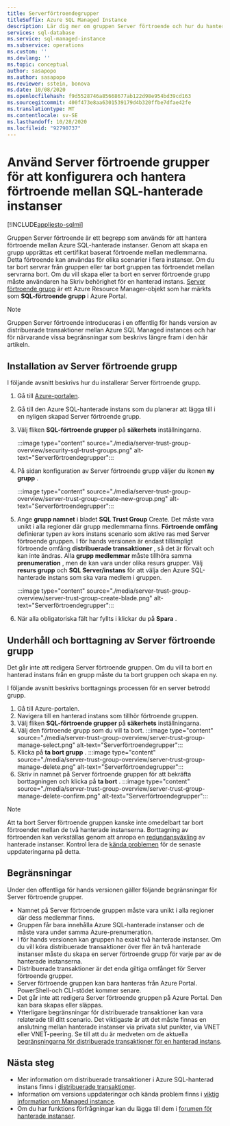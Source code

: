 ```yaml
---
title: Serverförtroendegrupper
titleSuffix: Azure SQL Managed Instance
description: Lär dig mer om gruppen Server förtroende och hur du hanterar förtroende mellan Azure SQL Managed instances.
services: sql-database
ms.service: sql-managed-instance
ms.subservice: operations
ms.custom: ''
ms.devlang: ''
ms.topic: conceptual
author: sasapopo
ms.author: sasapopo
ms.reviewer: sstein, bonova
ms.date: 10/08/2020
ms.openlocfilehash: f9d5528746a85668677ab122d98e954bd39cd163
ms.sourcegitcommit: 400f473e8aa6301539179d4b320ffbe7dfae42fe
ms.translationtype: MT
ms.contentlocale: sv-SE
ms.lasthandoff: 10/28/2020
ms.locfileid: "92790737"
---
```

# <a name="use-server-trust-groups-to-set-up-and-manage-trust-between-sql-managed-instances"></a>Använd Server förtroende grupper för att konfigurera och hantera förtroende mellan SQL-hanterade instanser
[!INCLUDE[appliesto-sqlmi](../includes/appliesto-sqlmi.md)]

Gruppen Server förtroende är ett begrepp som används för att hantera förtroende mellan Azure SQL-hanterade instanser. Genom att skapa en grupp upprättas ett certifikat baserat förtroende mellan medlemmarna. Detta förtroende kan användas för olika scenarier i flera instanser. Om du tar bort servrar från gruppen eller tar bort gruppen tas förtroendet mellan servrarna bort. Om du vill skapa eller ta bort en server förtroende grupp måste användaren ha Skriv behörighet för en hanterad instans.
[Server förtroende grupp](/azure/templates/microsoft.sql/allversions) är ett Azure Resource Manager-objekt som har märkts som **SQL-förtroende grupp** i Azure Portal.

> [!NOTE]
> Gruppen Server förtroende introduceras i en offentlig för hands version av distribuerade transaktioner mellan Azure SQL Managed instances och har för närvarande vissa begränsningar som beskrivs längre fram i den här artikeln.

## <a name="server-trust-group-setup"></a>Installation av Server förtroende grupp

I följande avsnitt beskrivs hur du installerar Server förtroende grupp.

1. Gå till [Azure-portalen](https://portal.azure.com/).

2. Gå till den Azure SQL-hanterade instans som du planerar att lägga till i en nyligen skapad Server förtroende grupp.

3. Välj fliken **SQL-förtroende grupper** på **säkerhets** inställningarna.

   :::image type="content" source="./media/server-trust-group-overview/security-sql-trust-groups.png" alt-text="Serverförtroendegrupper":::

4. På sidan konfiguration av Server förtroende grupp väljer du ikonen **ny grupp** .

   :::image type="content" source="./media/server-trust-group-overview/server-trust-group-create-new-group.png" alt-text="Serverförtroendegrupper":::

5. Ange **grupp namnet** i bladet **SQL Trust Group** Create. Det måste vara unikt i alla regioner där grupp medlemmarna finns. **Förtroende omfång** definierar typen av kors instans scenario som aktive ras med Server förtroende gruppen. I för hands versionen är endast tillämpligt förtroende omfång **distribuerade transaktioner** , så det är förvalt och kan inte ändras. Alla **grupp medlemmar** måste tillhöra samma **prenumeration** , men de kan vara under olika resurs grupper. Välj **resurs grupp** och **SQL Server/instans** för att välja den Azure SQL-hanterade instans som ska vara medlem i gruppen.

   :::image type="content" source="./media/server-trust-group-overview/server-trust-group-create-blade.png" alt-text="Serverförtroendegrupper":::

6. När alla obligatoriska fält har fyllts i klickar du på **Spara** .

## <a name="server-trust-group-maintenance-and-deletion"></a>Underhåll och borttagning av Server förtroende grupp

Det går inte att redigera Server förtroende gruppen. Om du vill ta bort en hanterad instans från en grupp måste du ta bort gruppen och skapa en ny.

I följande avsnitt beskrivs borttagnings processen för en server betrodd grupp. 
1. Gå till Azure-portalen.
2. Navigera till en hanterad instans som tillhör förtroende gruppen.
3. Välj fliken **SQL-förtroende grupper** på **säkerhets** inställningarna.
4. Välj den förtroende grupp som du vill ta bort.
   :::image type="content" source="./media/server-trust-group-overview/server-trust-group-manage-select.png" alt-text="Serverförtroendegrupper":::
5. Klicka på **ta bort grupp** .
   :::image type="content" source="./media/server-trust-group-overview/server-trust-group-manage-delete.png" alt-text="Serverförtroendegrupper":::
6. Skriv in namnet på Server förtroende gruppen för att bekräfta borttagningen och klicka på **ta bort** .
   :::image type="content" source="./media/server-trust-group-overview/server-trust-group-manage-delete-confirm.png" alt-text="Serverförtroendegrupper":::

> [!NOTE]
> Att ta bort Server förtroende gruppen kanske inte omedelbart tar bort förtroendet mellan de två hanterade instanserna. Borttagning av förtroenden kan verkställas genom att anropa en [redundansväxling](/powershell/module/az.sql/Invoke-AzSqlInstanceFailover) av hanterade instanser. Kontrol lera de [kända problemen](../database/doc-changes-updates-release-notes.md?tabs=managed-instance#known-issues) för de senaste uppdateringarna på detta.

## <a name="limitations"></a>Begränsningar

Under den offentliga för hands versionen gäller följande begränsningar för Server förtroende grupper.
 * Namnet på Server förtroende gruppen måste vara unikt i alla regioner där dess medlemmar finns.
 * Gruppen får bara innehålla Azure SQL-hanterade instanser och de måste vara under samma Azure-prenumeration.
 * I för hands versionen kan gruppen ha exakt två hanterade instanser. Om du vill köra distribuerade transaktioner över fler än två hanterade instanser måste du skapa en server förtroende grupp för varje par av de hanterade instanserna.
 * Distribuerade transaktioner är det enda giltiga omfånget för Server förtroende grupper.
 * Server förtroende gruppen kan bara hanteras från Azure Portal. PowerShell-och CLI-stödet kommer senare.
 * Det går inte att redigera Server förtroende gruppen på Azure Portal. Den kan bara skapas eller släppas.
 * Ytterligare begränsningar för distribuerade transaktioner kan vara relaterade till ditt scenario. Det viktigaste är att det måste finnas en anslutning mellan hanterade instanser via privata slut punkter, via VNET eller VNET-peering. Se till att du är medveten om de aktuella [begränsningarna för distribuerade transaktioner för en hanterad instans](../database/elastic-transactions-overview.md#limitations).

## <a name="next-steps"></a>Nästa steg

* Mer information om distribuerade transaktioner i Azure SQL-hanterad instans finns i [distribuerade transaktioner](../database/elastic-transactions-overview.md).
* Information om versions uppdateringar och kända problem finns i [viktig information om Managed instance](../database/doc-changes-updates-release-notes.md).
* Om du har funktions förfrågningar kan du lägga till dem i [forumen för hanterade instanser](https://feedback.azure.com/forums/915676-sql-managed-instance).